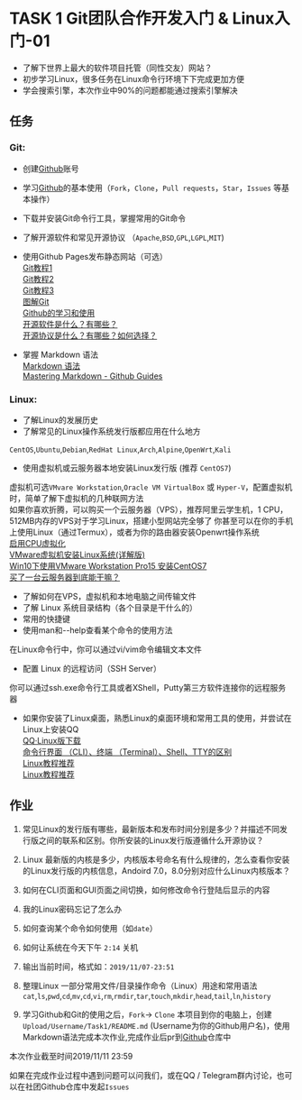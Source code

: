 # TASK 1  Git团队合作开发入门 & Linux入门-01

- 了解下世界上最大的软件项目托管（同性交友）网站？
- 初步学习Linux，很多任务在Linux命令行环境下下完成更加方便
- 学会搜索引擎，本次作业中90%的问题都能通过搜索引擎解决

## 任务

### Git:
- 创建[Github](https://github.com)账号
- 学习[Github](https://github.com)的基本使用（`Fork`，`Clone`，`Pull requests`，`Star`，`Issues` 等基本操作）
- 下载并安装Git命令行工具，掌握常用的Git命令
- 了解开源软件和常见开源协议 （`Apache`,`BSD`,`GPL`,`LGPL`,`MIT`)
- 使用Github Pages发布静态网站（可选）  
[Git教程1](https://www.liaoxuefeng.com/wiki/896043488029600)   
[Git教程2](https://www.runoob.com/git/git-tutorial.html)    
[Git教程3](https://git-scm.com/book/zh/)   
[图解Git](http://marklodato.github.io/visual-git-guide/index-zh-cn.html)  
[Github的学习和使用](https://www.e-learn.cn/content/qita/974817)  
[开源软件是什么？有哪些？](http://c.biancheng.net/view/2943.html)  
[开源协议是什么？有哪些？如何选择？](http://c.biancheng.net/view/2947.html)  

- 掌握 Markdown 语法  
[Markdown 语法](https://www.runoob.com/markdown/md-tutorial.html)  
[Mastering Markdown - Github Guides](https://guides.github.com/features/mastering-markdown)  
### Linux:

- 了解Linux的发展历史
- 了解常见的Linux操作系统发行版都应用在什么地方

`CentOS`,`Ubuntu`,`Debian`,`RedHat Linux`,`Arch`,`Alpine`,`OpenWrt`,`Kali`

- 使用虚拟机或云服务器本地安装Linux发行版 (推荐 `CentOS7`)  

虚拟机可选`VMvare Workstation`,`Oracle VM VirtualBox` 或 `Hyper-V`，配置虚拟机时，简单了解下虚拟机的几种联网方法  
如果你喜欢折腾，可以购买一个云服务器（VPS），推荐阿里云学生机，1 CPU，512MB内存的VPS对于学习Linux，搭建小型网站完全够了
你甚至可以在你的手机上使用Linux（通过Termux），或者为你的路由器安装Openwrt操作系统  
[启用CPU虚拟化](https://www.jianshu.com/p/3faa72872130)  
[VMware虚拟机安装Linux系统(详解版)](http://c.biancheng.net/view/714.html)  
[Win10下使用VMware Workstation Pro15 安装CentOS7](https://chacode.cn/smile/linux/213)  
[买了一台云服务器到底能干嘛？](https://www.zhihu.com/question/27205559)  

- 了解如何在VPS，虚拟机和本地电脑之间传输文件
- 了解 Linux 系统目录结构（各个目录是干什么的）
- 常用的快捷键
- 使用man和--help查看某个命令的使用方法


在Linux命令行中，你可以通过vi/vim命令编辑文本文件

- 配置 Linux 的远程访问（SSH Server）

你可以通过ssh.exe命令行工具或者XShell，Putty第三方软件连接你的远程服务器

- 如果你安装了Linux桌面，熟悉Linux的桌面环境和常用工具的使用，并尝试在Linux上安装QQ  
[QQ·Linux版下载](https://im.qq.com/linuxqq/index.html)  
[命令行界面 （CLI）、终端 （Terminal）、Shell、TTY的区别](https://www.cnblogs.com/sddai/p/9769086.html)  
[Linux教程推荐](http://c.biancheng.net/linux_tutorial/10/)  
[Linux教程推荐](https://www.runoob.com/linux/linux-tutorial.html)  

## 作业
1. 常见Linux的发行版有哪些，最新版本和发布时间分别是多少？并描述不同发行版之间的联系和区别。你所安装的Linux发行版遵循什么开源协议？
2. Linux 最新版的内核是多少，内核版本号命名有什么规律的，怎么查看你安装的Linux发行版的内核信息，Andoird 7.0，8.0分别对应什么Linux内核版本？
3. 如何在CLI页面和GUI页面之间切换，如何修改命令行登陆后显示的内容
4. 我的Linux密码忘记了怎么办
5. 如何查询某个命令如何使用（如`date`）
6. 如何让系统在今天下午 `2:14` 关机
7. 输出当前时间，格式如：`2019/11/07-23:51`
8. 整理Linux 一部分常用文件/目录操作命令（Linux）用途和常用语法
`cat`,`ls`,`pwd`,`cd`,`mv`,`cd`,`vi`,`rm`,`rmdir`,`tar`,`touch`,`mkdir`,`head`,`tail`,`ln`,`history`

9. 学习Github和Git的使用之后，`Fork`-> `Clone` 本项目到你的电脑上，创建 `Upload/Username/Task1/README.md` (Username为你的Github用户名)，使用Markdown语法完成本次作业,完成作业后pr到[Github](https://github.com/yyxkj2013/tanzhijian)仓库中

本次作业截至时间2019/11/11 23:59

如果在完成作业过程中遇到问题可以问我们，或在QQ / Telegram群内讨论，也可以在社团Github仓库中发起`Issues` 
